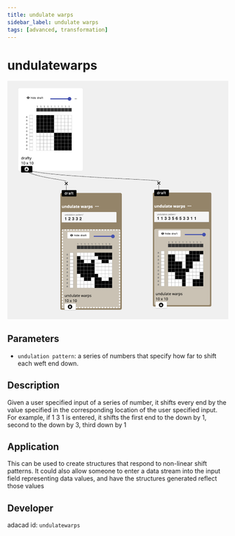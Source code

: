 ```yaml
---
title: undulate warps
sidebar_label: undulate warps
tags: [advanced, transformation]
---
```

# undulatewarps
![file](./img/undulatewarps.png)

## Parameters
- `undulation pattern`: a series of numbers that specify how far to shift each weft end down. 

## Description
Given a user specified input of a series of number, it shifts every end by the value specified in the corresponding location of the user specified input. For example, if 1 3 1 is entered, it shifts the first end to the down by 1, second to the down by 3, third down by 1
## Application
This can be used to create structures that respond to non-linear shift patterns. It could also allow someone to enter a data stream into the input field representing data values, and have the structures generated reflect those values
## Developer
adacad id: `undulatewarps`
